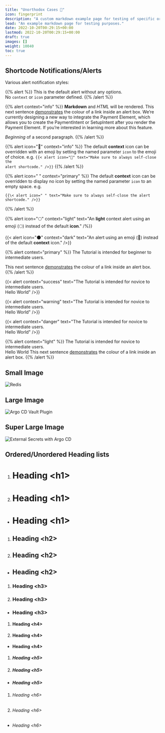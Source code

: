 ```yaml
---
title: "Unorthodox Cases 🦄"
icon: fingerprint
description: "A custom markdown example page for testing of specific or rare styling cases."
lead: "An example markdown page for testing purposes."
date: 2022-10-20T00:29:15+00:00
lastmod: 2022-10-20T00:29:15+00:00
draft: true
images: []
weight: 10040
toc: true
---
```


## Shortcode Notifications/Alerts

Various alert notification styles:

{{% alert %}}
This is the default alert without any options.<br>No `context` or `icon` parameter defined.
{{% /alert %}}

{{% alert  context="info" %}}
**Markdown** and <em>HTML</em> will be rendered. This next sentence [demonstrates](https://colinwilson.uk) the colour of a link inside an alert box. We’re currently designing a new way to integrate the Payment Element, which allows you to create the PaymentIntent or SetupIntent after you render the Payment Element. If you’re interested in learning more about this feature.

*Beginning* of a second paragraph.
{{% /alert %}}

{{% alert icon="🎃" context="info" %}}
The default <strong>context</strong> icon can be overridden with an emoji by setting the named parameter <code>icon</code> to the emoji of choice. e.g. <code>{{\< alert icon="🎃" text="Make sure to always self-close the alert shortcode." />}}</code>
{{% /alert %}}

{{% alert icon=" " context="primary" %}}
The default <strong>context</strong> icon can be overridden to display no icon by setting the named parameter <code>icon</code> to an empty space. e.g.
```
{{\< alert icon=" " text="Make sure to always self-close the alert shortcode." />}}
```
{{% /alert %}}

{{% alert icon="🌕" context="light" text="An <strong>light</strong> context alert using an emoji (:full_moon:) instead of the default <strong>icon</strong>." /%}}

{{< alert icon="🌑" context="dark" text="An alert using an emoji (:jack_o_lantern:) instead of the default <strong>context</strong> icon." />}}

{{% alert context="primary" %}}
The Tutorial is intended for beginner to intermediate users.

This next sentence [demonstrates](https://colinwilson.uk) the colour of a link inside an alert box.
{{% /alert %}}

{{< alert context="success" text="The Tutorial is intended for novice to intermediate users.<br> Hello World" />}}

{{< alert context="warning" text="The Tutorial is intended for novice to intermediate users.<br> Hello World" />}}

{{< alert context="danger" text="The Tutorial is intended for novice to intermediate users.<br> Hello World" />}}

{{% alert context="light" %}}
The Tutorial is intended for novice to intermediate users.<br> Hello World
This next sentence [demonstrates](https://colinwilson.uk) the colour of a link inside an alert box.
{{% /alert %}}

## Small Image

![Redis](https://res.cloudinary.com/qunux/image/upload/v1643320066/isometric_redis_proxy_icon_nmf5dm.webp)
## Large Image

![Argo CD Vault Plugin](https://res.cloudinary.com/qunux/image/upload/c_scale,w_1200/v1651719756/argocd_vault_plugin_lg_v2.7b_prz2ad.webp)
## Super Large Image

![External Secrets with Argo CD](https://res.cloudinary.com/qunux/image/upload/v1660827109/argocd_eso_how_it_works_v1.3_lg_yw7zen.webp)

## Ordered/Unordered Heading lists

1. # Heading \<h1\>
2. #  Heading \<h1\>

- # Heading \<h1\>

<!-- -->
1. ## Heading \<h2\>
2. ##  Heading \<h2\>

- ## Heading \<h2\>

<!-- -->
1. ### Heading \<h3\>
2. ###  Heading \<h3\>

- ### Heading \<h3\>

<!-- -->
1. #### Heading \<h4\>
2. ####  Heading \<h4\>

- #### Heading \<h4\>

<!-- -->
1. ##### Heading \<h5\>
2. #####  Heading \<h5\>

- ##### Heading \<h5\>

<!-- -->
1. ###### Heading \<h6\>
2. ######  Heading \<h6\>

- ###### Heading \<h6\>
